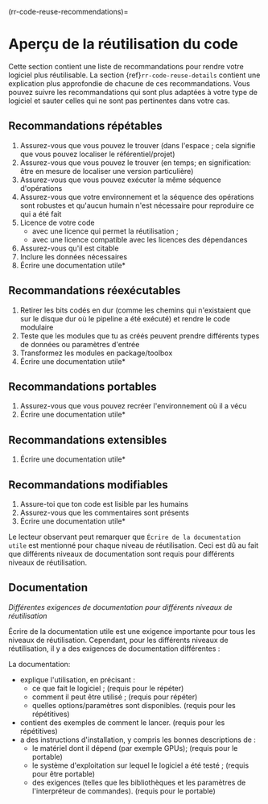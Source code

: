 (rr-code-reuse-recommendations)=
# Aperçu de la réutilisation du code

Cette section contient une liste de recommandations pour rendre votre logiciel plus réutilisable. La section {ref}`rr-code-reuse-details` contient une explication plus approfondie de chacune de ces recommandations. Vous pouvez suivre les recommandations qui sont plus adaptées à votre type de logiciel et sauter celles qui ne sont pas pertinentes dans votre cas.

## Recommandations répétables

1. Assurez-vous que vous pouvez le trouver (dans l'espace ; cela signifie que vous pouvez localiser le référentiel/projet)
1. Assurez-vous que vous pouvez le trouver (en temps; en signification: être en mesure de localiser une version particulière)
1. Assurez-vous que vous pouvez exécuter la même séquence d'opérations
1. Assurez-vous que votre environnement et la séquence des opérations sont robustes et qu'aucun humain n'est nécessaire pour reproduire ce qui a été fait
1. Licence de votre code
    - avec une licence qui permet la réutilisation ;
    - avec une licence compatible avec les licences des dépendances
1. Assurez-vous qu'il est citable
1. Inclure les données nécessaires
1. Écrire une documentation utile*

## Recommandations réexécutables

1. Retirer les bits codés en dur (comme les chemins qui n'existaient que sur le disque dur où le pipeline a été exécuté) et rendre le code modulaire
1. Teste que les modules que tu as créés peuvent prendre différents types de données ou paramètres d'entrée
1. Transformez les modules en package/toolbox
1. Écrire une documentation utile*

## Recommandations portables
1. Assurez-vous que vous pouvez recréer l'environnement où il a vécu
1. Écrire une documentation utile*

## Recommandations extensibles
1. Écrire une documentation utile*

## Recommandations modifiables
1. Assure-toi que ton code est lisible par les humains
1. Assurez-vous que les commentaires sont présents
1. Écrire une documentation utile*

Le lecteur observant peut remarquer que `Écrire de la documentation utile` est mentionné pour chaque niveau de réutilisation. Ceci est dû au fait que différents niveaux de documentation sont requis pour différents niveaux de réutilisation.

## Documentation

*Différentes exigences de documentation pour différents niveaux de réutilisation*

Écrire de la documentation utile est une exigence importante pour tous les niveaux de réutilisation. Cependant, pour les différents niveaux de réutilisation, il y a des exigences de documentation différentes :

La documentation:
- explique l'utilisation, en précisant :
  - ce que fait le logiciel ; (requis pour le répéter)
  - comment il peut être utilisé ; (requis pour répéter)
  - quelles options/paramètres sont disponibles. (requis pour les répétitives)
- contient des exemples de comment le lancer. (requis pour les répétitives)
- a des instructions d'installation, y compris les bonnes descriptions de :
  - le matériel dont il dépend (par exemple GPUs); (requis pour le portable)
  - le système d'exploitation sur lequel le logiciel a été testé ; (requis pour être portable)
  - des exigences (telles que les bibliothèques et les paramètres de l'interpréteur de commandes). (requis pour le portable)
